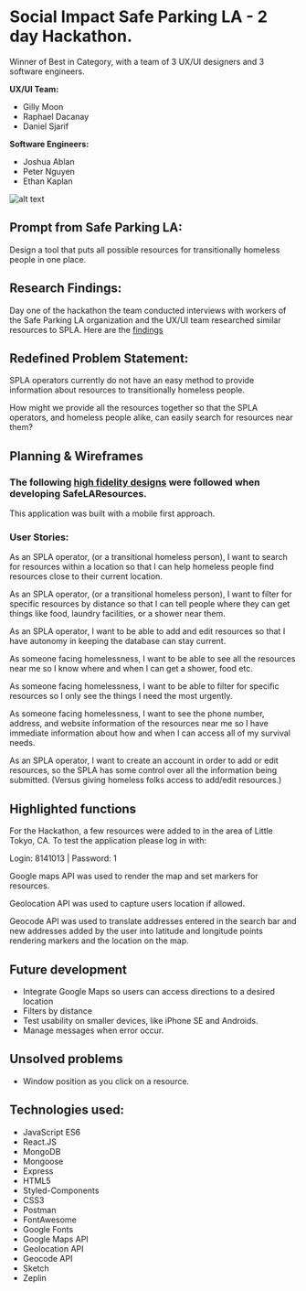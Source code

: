 # Social Impact Safe Parking LA - 2 day Hackathon. 
Winner of Best in Category, with a team of 3 UX/UI designers and 3 software engineers.

**UX/UI Team:**
* Gilly Moon 
* Raphael Dacanay
* Daniel Sjarif

**Software Engineers:**
* Joshua Ablan
* Peter Nguyen
* Ethan Kaplan

![alt text](https://github.com/jablan08/safe-parking-hackathon/blob/master/public/images/SafeRMgif.gif)
## Prompt from Safe Parking LA: 

Design a tool that puts all possible resources for transitionally homeless people in one place.  

## Research Findings:
Day one of the hackathon the team conducted interviews with workers of the Safe Parking LA organization and the UX/UI team researched similar resources to SPLA. Here are the [findings](https://docs.google.com/document/d/1oOCQWYvEDx7PFJfUf1qqB0XFcKMsSk2ezSboMcW0LFM/edit?usp=sharing)


## Redefined Problem Statement:  

SPLA operators currently do not have an easy method to provide information about resources to transitionally homeless people. 

How might we provide all the resources together so that the SPLA operators, and homeless people alike, can easily search for resources near them?


## Planning & Wireframes

### The following [high fidelity designs](https://drive.google.com/drive/folders/18GJBYFHP2lqsDij6N5VAUf0hhn9Ja9PY?usp=sharing) were followed when developing SafeLAResources.

This application was built with a mobile first approach. 

### User Stories: 
As an SPLA operator, (or a transitional homeless person), I want to search for resources within a location so that I can help homeless people find resources close to their current location. 

As an SPLA operator, (or a transitional homeless person), I want to filter for specific resources by distance so that I can tell people where they can get things like food, laundry facilities, or a shower near them.  

As an SPLA operator, I want to be able to add and edit resources so that I have autonomy in keeping the database can stay current.  

As someone facing homelessness, I want to be able to see all the resources near me so I know where and when I can get a shower, food etc. 

As someone facing homelessness, I want to be able to filter for specific resources so I only see the things I need the most urgently. 

As someone facing homelessness, I want to see the phone number, address, and website information of the resources near me so I have immediate information about how and when I can access all of my survival needs.  

As an SPLA operator, I want to create an account in order to add or edit resources, so the SPLA has some control over all the information being submitted. (Versus giving homeless folks access to add/edit resources.)  

## Highlighted functions

For the Hackathon, a few resources were added to in the area of Little Tokyo, CA. To test the application please log in with:

Login: 8141013 | Password: 1

Google maps API was used to render the map and set markers for resources.

Geolocation API was used to capture users location if allowed.

Geocode API was used to translate addresses entered in the search bar and new addresses added by the user into latitude and longitude points rendering markers and the location on the map.


## Future development
* Integrate Google Maps so users can access directions to a desired location
* Filters by distance
* Test usability on smaller devices, like iPhone SE and Androids.
* Manage messages when error occur.

## Unsolved problems

* Window position as you click on a resource.



## Technologies used:
* JavaScript ES6
* React.JS
* MongoDB
* Mongoose
* Express
* HTML5
* Styled-Components
* CSS3
* Postman
* FontAwesome
* Google Fonts
* Google Maps API
* Geolocation API
* Geocode API
* Sketch
* Zeplin

